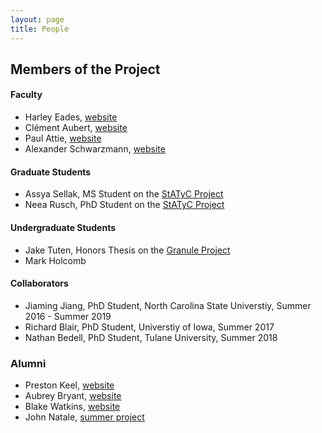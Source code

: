 ```yaml
---
layout: page
title: People
---
```


Members of the Project
----------------------

#### Faculty

- Harley Eades, [website](http://metatheorem.org/)
- Clément Aubert, [website](http://spots.augusta.edu/caubert/)
- Paul Attie, [website](https://scholar.google.com/citations?user=weh0F3wAAAAJ&hl=en&oi=ao)
- Alexander Schwarzmann, [website](https://scholar.google.com/citations?user=gQo0AHYAAAAJ&hl=en)

#### Graduate Students

- Assya Sellak, MS Student on the [StATyC Project](https://spots.augusta.edu/caubert/research/statyc/)
- Neea Rusch, PhD Student on the [StATyC Project](https://spots.augusta.edu/caubert/research/statyc/)


#### Undergraduate Students

- Jake Tuten, Honors Thesis on the [Granule Project](https://granule-project.github.io/)
- Mark Holcomb

#### Collaborators

- Jiaming Jiang, PhD Student, North Carolina State Universtiy, Summer 2016 - Summer 2019
- Richard Blair, PhD Student, Universtiy of Iowa, Summer 2017
- Nathan Bedell, PhD Student, Tulane University, Summer 2018

### Alumni

- Preston Keel, [website](https://github.com/pkeel)
- Aubrey Bryant, [website](https://github.com/aubbryant)
- Blake Watkins, [website](https://github.com/blakewatkins)
- John Natale, [summer project](https://spots.augusta.edu/caubert/teaching/2020/summer/curs4990/)
